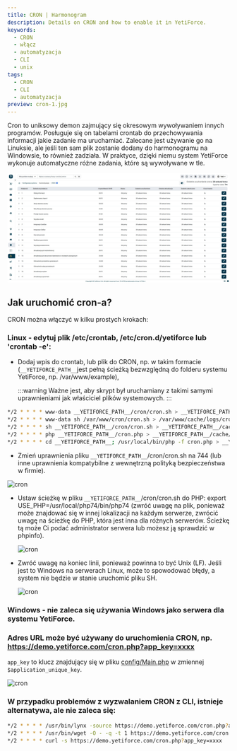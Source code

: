 ```yaml
---
title: CRON | Harmonogram
description: Details on CRON and how to enable it in YetiForce.
keywords:
  - CRON
  - włącz
  - automatyzacja
  - CLI
  - unix
tags:
  - CRON
  - CLI
  - automatyzacja
preview: cron-1.jpg
---
```


Cron to uniksowy demon zajmujący się okresowym wywoływaniem innych programów. Posługuje się on tabelami crontab do przechowywania informacji jakie zadanie ma uruchamiać. Zalecane jest używanie go na Linuksie, ale jeśli ten sam plik zostanie dodany do harmonogramu na Windowsie, to również zadziała. W praktyce, dzięki niemu system YetiForce wykonuje automatyczne różne zadania, które są wywoływane w tle.

![cron](cron-1.jpg)

## Jak uruchomić cron-a?

CRON można włączyć w kilku prostych krokach:

### Linux - edytuj plik /etc/crontab, /etc/cron.d/yetiforce lub 'crontab -e':

- Dodaj wpis do crontab, lub plik do CRON, np. w takim formacie (`__YETIFORCE_PATH__`jest pełną ścieżką bezwzględną do folderu systemu YetiForce, np. /var/www/example),

  :::warning
  Ważne jest, aby skrypt był uruchamiany z takimi samymi uprawnieniami jak właściciel plików systemowych.
  :::

```bash
*/2 * * * * www-data __YETIFORCE_PATH__/cron/cron.sh > __YETIFORCE_PATH__/cache/logs/cron.log 2>&1
*/2 * * * * www-data sh /var/www/cron/cron.sh > /var/www/cache/logs/cron.log 2>&1
*/2 * * * * sh __YETIFORCE_PATH__/cron/cron.sh > __YETIFORCE_PATH__/cache/logs/cron.log 2>&1
*/2 * * * * php __YETIFORCE_PATH__/cron.php > __YETIFORCE_PATH__/cache/logs/cron.log 2>&1
*/2 * * * * cd __YETIFORCE_PATH__; /usr/local/bin/php -f cron.php > __YETIFORCE_PATH__/cache/logs/cron.log 2>&1
```

- Zmień uprawnienia pliku `__YETIFORCE_PATH__`/cron/cron.sh na 744 (lub inne uprawnienia kompatybilne z wewnętrzną polityką bezpieczeństwa w firmie).

![cron](cron-2.png)

- Ustaw ścieżkę w pliku `__YETIFORCE_PATH__`/cron/cron.sh do PHP: export USE_PHP=/usr/local/php74/bin/php74 (zwróć uwagę na plik, ponieważ może znajdować się w innej lokalizacji na każdym serwerze, zwrócić uwagę na ścieżkę do PHP, która jest inna dla różnych serwerów. Ścieżkę tą może Ci podać administrator serwera lub możesz ją sprawdzić w phpinfo).

  ![cron](cron-3.png)

- Zwróć uwagę na koniec linii, ponieważ powinna to być Unix (LF). Jeśli jest to Windows na serwerach Linux, może to spowodować błędy, a system nie będzie w stanie uruchomić pliku SH.

  ![cron](cron-4.png)

### Windows - nie zaleca się używania Windows jako serwera dla systemu YetiForce.

### Adres URL może być używany do uruchomienia CRON, np. https://demo.yetiforce.com/cron.php?app_key=xxxx

`app_key` to klucz znajdujący się w pliku [config/Main.php](https://doc.yetiforce.com/code/classes/Config-Main.html#property_application_unique_key) w zmiennej `$application_unique_key`.

![cron](cron-5.png)

### W przypadku problemów z wyzwalaniem CRON z CLI, istnieje alternatywa, ale nie zaleca się:

```bash
*/2 * * * * /usr/bin/lynx -source https://demo.yetiforce.com/cron.php?app_key=xxxx
*/2 * * * * /usr/bin/wget -O - -q -t 1 https://demo.yetiforce.com/cron.php?app_key=xxxx
*/2 * * * * curl -s https://demo.yetiforce.com/cron.php?app_key=xxxx
```
